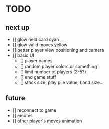 # TODO

## next up
- [] glow held card cyan
- [] glow valid moves yellow
- [] better player view positioning and camera
- [] basic UI
    - [] player names
    - [] random player colors or something
    - [] limit number of players (3-5?)
    - [] end game stuff
    - [] stack size, play pile value, hand size...

## future
- [] reconnect to game
- [] emotes
- [] other player's moves animation